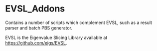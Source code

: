 # EVSL_Addons
Contains a number of scripts which complement EVSL, such as a result parser and batch PBS generator.

EVSL is the Eigenvalue Slicing Library available at https://github.com/eigs/EVSL.
